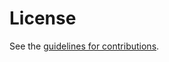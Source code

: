 # License

See the
[guidelines for contributions](https://github.com/boucadair/rfc3535-20years-later/blob/main/CONTRIBUTING.md).
